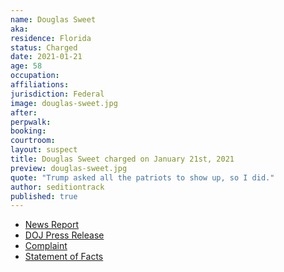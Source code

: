 ```yaml
---
name: Douglas Sweet
aka:
residence: Florida
status: Charged
date: 2021-01-21
age: 58
occupation:
affiliations:
jurisdiction: Federal
image: douglas-sweet.jpg
after:
perpwalk:
booking:
courtroom:
layout: suspect
title: Douglas Sweet charged on January 21st, 2021
preview: douglas-sweet.jpg
quote: "Trump asked all the patriots to show up, so I did."
author: seditiontrack
published: true
---
```


- [News Report](https://www.wtkr.com/news/mathews-co-man-arrested-during-capitol-riot-trump-asked-all-the-patriots-to-show-up-so-i-did)
- [DOJ Press Release](https://www.justice.gov/opa/pr/thirteen-charged-federal-court-following-riot-united-states-capitol)
- [Complaint](https://www.justice.gov/opa/press-release/file/1351716/download)
- [Statement of Facts](https://www.justice.gov/opa/press-release/file/1351721/download)
